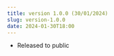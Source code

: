 ```yaml
---
title: version 1.0.0 (30/01/2024)
slug: version-1.0.0
date: 2024-01-30T18:00
---
```


- Released to public